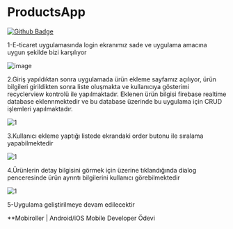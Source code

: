 # ProductsApp
[![Github Badge](https://img.shields.io/badge/-Github-000?style=quare&labelColor=000&logo=Github&logoColor=white&link=link)](link) 

1-E-ticaret uygulamasında login ekranımız sade ve uygulama amacına uygun şekilde bizi karşılıyor

![image](https://user-images.githubusercontent.com/35520725/137643258-845bac81-290e-4a81-bd01-dad57101ab4e.png)

2.Giriş yapıldıktan sonra uygulamada ürün ekleme sayfamız açılıyor, ürün bilgileri girildikten sonra liste oluşmakta ve kullanıcıya gösterimi recyclerview kontrolü ile yapılmaktadır. Eklenen ürün bilgisi firebase realtime database eklennmektedir ve bu database üzerinde bu uygulama için CRUD işlemleri yapılmaktadır.

![1](https://user-images.githubusercontent.com/35520725/137643578-05dcf548-555a-41f9-b4fd-35c27d33703e.png)

3.Kullanıcı ekleme yaptığı listede ekrandaki order butonu ile sıralama yapabilmektedir

![1](https://user-images.githubusercontent.com/35520725/137643661-8a6ccc19-7c4c-40e5-a6aa-e3eb150d84d5.png)

4.Ürünlerin detay bilgisini görmek için üzerine tıklandığında dialog penceresinde ürün ayrıntı bilgilerini kullanıcı görebilmektedir

![1](https://user-images.githubusercontent.com/35520725/137643739-a986ad6d-8646-46fa-a463-0e9a3bc843cf.png)

5-Uygulama geliştirilmeye devam edilecektir

**Mobiroller | Android/iOS Mobile Developer Ödevi
